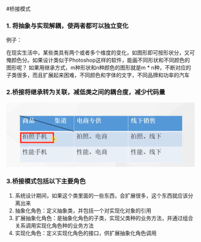 #桥接模式

### 1. 将抽象与实现解耦，使两者都可以独立变化

例子：

在现实生活中，某些类具有两个或者多个维度的变化，如图形即可按形状分，又可俺颜色分。如果设计类似于Photoshop这样的软件，能画不同形状和不同颜色的图形呢？ 如果用继承方式，m种形状和n种颜色的图形就是m * n种，不断对应的子类很多，而且扩展起来困难，不同颜色和字体的文字，不同品牌和功率的汽车

### 2.桥接将继承转为关联，减低类之间的耦合度，减少代码量

![img.png](../../../../../../../../img/img15.png)

### 3.桥接模式包括以下主要角色

1. 系统设计期间，如果这个类里面的一些东西，会扩展很多，这个东西就应该分离出来
2. 抽象化角色：定义抽象类，并包括一个对实现化对象的引用
3. 扩展抽象化角色：是抽象化角色的子类，实现父类种的业务方法，并通过组合关系调用实现化角色种的业务方法
4. 实现化角色：定义实现化角色的接口，供扩展抽象化角色调用